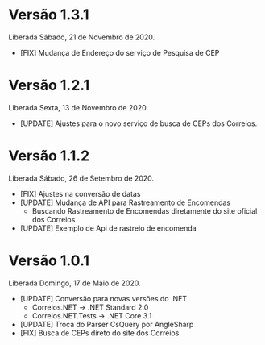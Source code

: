# Versão 1.3.1

Liberada Sábado, 21 de Novembro de 2020.

* [FIX] Mudança de Endereço do serviço de Pesquisa de CEP


# Versão 1.2.1

Liberada Sexta, 13 de Novembro de 2020.

* [UPDATE] Ajustes para o novo serviço de busca de CEPs dos Correios.


# Versão 1.1.2

Liberada Sábado, 26 de Setembro de 2020.

* [FIX] Ajustes na conversão de datas
* [UPDATE] Mudança de API para Rastreamento de Encomendas
  * Buscando Rastreamento de Encomendas diretamente do site oficial dos Correios
* [UPDATE] Exemplo de Api de rastreio de encomenda


# Versão 1.0.1

Liberada Domingo, 17 de Maio de 2020.


* [UPDATE] Conversão para novas versões do .NET 
  * Correios.NET -> .NET Standard 2.0
  * Correios.NET.Tests -> .NET Core 3.1
* [UPDATE] Troca do Parser CsQuery por AngleSharp
* [FIX] Busca de CEPs direto do site dos Correios